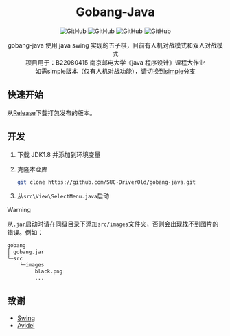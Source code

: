 <div align="center">

# Gobang-Java

![GitHub](https://img.shields.io/github/license/SUC-DriverOld/gobang-java)
![GitHub](https://img.shields.io/github/languages/top/SUC-DriverOld/gobang-java)
![GitHub](https://img.shields.io/github/repo-size/SUC-DriverOld/gobang-java)
![GitHub](https://img.shields.io/github/release/SUC-DriverOld/gobang-java)

gobang-java 使用 java swing 实现的五子棋，目前有人机对战模式和双人对战模式\
项目用于：B22080415 南京邮电大学《java 程序设计》课程大作业\
如需simple版本（仅有人机对战功能），请切换到[simple](https://github.com/SUC-DriverOld/gobang-java/tree/simple)分支

</div>

## 快速开始

从[Release](https://github.com/SUC-DriverOld/gobang-java/releases)下载打包发布的版本。

## 开发

1. 下载 JDK1.8 并添加到环境变量
2. 克隆本仓库

   ```bash
   git clone https://github.com/SUC-DriverOld/gobang-java.git
   ```

3. 从`src\View\SelectMenu.java`启动

> [!WARNING]
> 从`.jar`启动时请在同级目录下添加`src/images`文件夹，否则会出现找不到图片的错误。例如：

```bash
gobang
│ gobang.jar
└─src
    └─images
         black.png
         ...
```

## 致谢

- [Swing](https://docs.oracle.com/javase/tutorial/uiswing/index.html)
- [Avidel](https://github.com/avidele)
